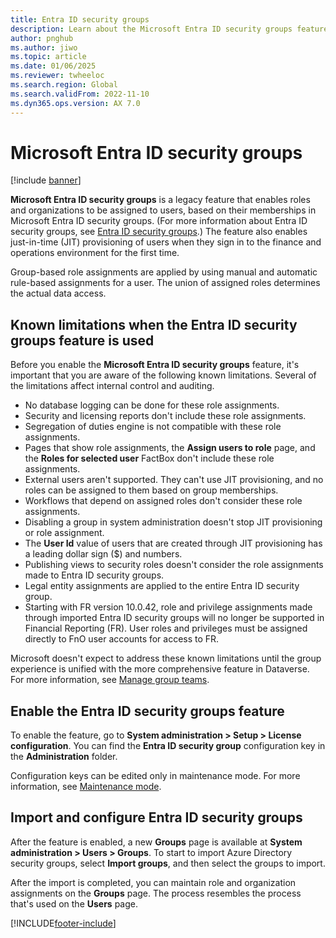 ```yaml
---
title: Entra ID security groups
description: Learn about the Microsoft Entra ID security groups feature, including an overview on known limitations when the Entra ID security groups feature is used.
author: pnghub
ms.author: jiwo
ms.topic: article
ms.date: 01/06/2025
ms.reviewer: twheeloc
ms.search.region: Global
ms.search.validFrom: 2022-11-10
ms.dyn365.ops.version: AX 7.0
---
```


# Microsoft Entra ID security groups

[!include [banner](../includes/banner.md)]

**Microsoft Entra ID security groups** is a legacy feature that enables roles and organizations to be assigned to users, based on their memberships in Microsoft Entra ID security groups. (For more information about Entra ID security groups, see [Entra ID security groups](/windows-server/identity/ad-ds/manage/understand-security-groups).) The feature also enables just-in-time (JIT) provisioning of users when they sign in to the finance and operations environment for the first time.

Group-based role assignments are applied by using manual and automatic rule-based assignments for a user. The union of assigned roles determines the actual data access.

## Known limitations when the Entra ID security groups feature is used

Before you enable the **Microsoft Entra ID security groups** feature, it's important that you are aware of the following known limitations. Several of the limitations affect internal control and auditing.

- No database logging can be done for these role assignments.
- Security and licensing reports don't include these role assignments.
- Segregation of duties engine is not compatible with these role assignments.
- Pages that show role assignments, the **Assign users to role** page, and the **Roles for selected user** FactBox don't include these role assignments.
- External users aren't supported. They can't use JIT provisioning, and no roles can be assigned to them based on group memberships.
- Workflows that depend on assigned roles don't consider these role assignments.
- Disabling a group in system administration doesn't stop JIT provisioning or role assignment.
- The **User Id** value of users that are created through JIT provisioning has a leading dollar sign ($) and numbers.
- Publishing views to security roles doesn't consider the role assignments made to Entra ID security groups. 
- Legal entity assignments are applied to the entire Entra ID security group.
- Starting with FR version 10.0.42, role and privilege assignments made through imported Entra ID security groups will no longer be supported in Financial Reporting (FR). User roles and privileges must be assigned directly to FnO user accounts for access to FR.

Microsoft doesn't expect to address these known limitations until the group experience is unified with the more comprehensive feature in Dataverse. For more information, see [Manage group teams](/power-platform/admin/manage-group-teams).

## Enable the Entra ID security groups feature

To enable the feature, go to **System administration \> Setup \> License configuration**. You can find the **Entra ID security group** configuration key in the **Administration** folder.

Configuration keys can be edited only in maintenance mode. For more information, see [Maintenance mode](../sysadmin/maintenance-mode.md).

## Import and configure Entra ID security groups

After the feature is enabled, a new **Groups** page is available at **System administration \> Users \> Groups**. To start to import Azure Directory security groups, select **Import groups**, and then select the groups to import.

After the import is completed, you can maintain role and organization assignments on the **Groups** page. The process resembles the process that's used on the **Users** page.

[!INCLUDE[footer-include](../../../includes/footer-banner.md)]

